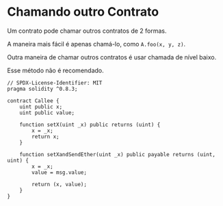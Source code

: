 # Chamando outro Contrato

Um contrato pode chamar outros contratos de 2 formas.

A maneira mais fácil é apenas chamá-lo, como `A.foo(x, y, z)`.

Outra maneira de chamar outros contratos é usar chamada de nível baixo.

Esse método não é recomendado.

```solidity
// SPDX-License-Identifier: MIT
pragma solidity ^0.8.3;

contract Callee {
    uint public x;
    uint public value;

    function setX(uint _x) public returns (uint) {
        x = _x;
        return x;
    }

    function setXandSendEther(uint _x) public payable returns (uint, uint) {
        x = _x;
        value = msg.value;

        return (x, value);
    }
}
```
